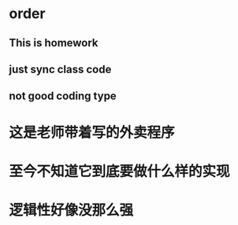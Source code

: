 # order
## This is homework
## just sync class code
## not good coding type

# 这是老师带着写的外卖程序
# 至今不知道它到底要做什么样的实现
# 逻辑性好像没那么强
